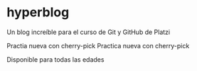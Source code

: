 # hyperblog

Un blog increíble para el curso de Git y GitHub de Platzi

Practia nueva con cherry-pick
Practica nueva con cherry-pick

Disponible para todas las edades
